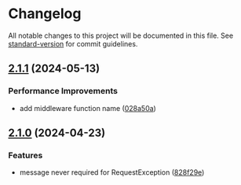 # Changelog

All notable changes to this project will be documented in this file. See [standard-version](https://github.com/conventional-changelog/standard-version) for commit guidelines.

## [2.1.1](https://github.com/keq-request/keq-exception/compare/v2.1.0...v2.1.1) (2024-05-13)


### Performance Improvements

* add middleware function name ([028a50a](https://github.com/keq-request/keq-exception/commit/028a50a54440b303ca1d5f928045ca2fed9bf368))

## [2.1.0](https://github.com/keq-request/keq-exception/compare/v2.0.0...v2.1.0) (2024-04-23)


### Features

* message never required for RequestException ([828f29e](https://github.com/keq-request/keq-exception/commit/828f29e8b2048536e1267f45f6380c384ca2afbe))
